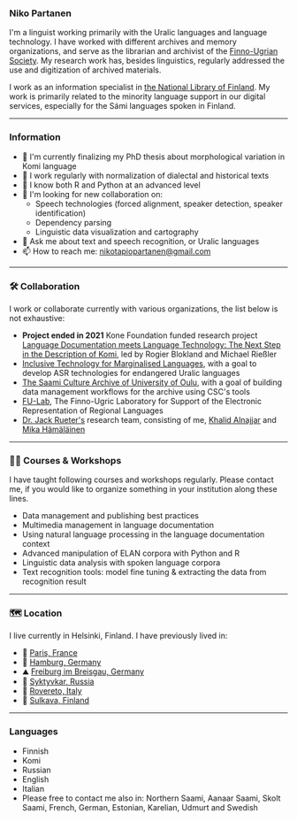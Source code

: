 ### Niko Partanen

I'm a linguist working primarily with the Uralic languages and language technology. I have worked with different archives and memory organizations, and serve as the librarian and archivist of the [Finno-Ugrian Society](https://www.sgr.fi/en/). My research work has, besides linguistics, regularly addressed the use and digitization of archived materials.

I work as an information specialist in [the National Library of Finland](https://www2.helsinki.fi/en/people/people-finder/niko-partanen-9113872). My work is primarily related to the minority language support in our digital services, especially for the Sámi languages spoken in Finland. 

***************

### Information

- 🔭 I'm currently finalizing my PhD thesis about morphological variation in Komi language
- 📔 I work regularly with normalization of dialectal and historical texts
- 📜 I know both R and Python at an advanced level
- 👯 I'm looking for new collaboration on: 
  - Speech technologies (forced alignment, speaker detection, speaker identification)
  - Dependency parsing
  - Linguistic data visualization and cartography
- 💬 Ask me about text and speech recognition, or Uralic languages
- 📫 How to reach me: [nikotapiopartanen@gmail.com](mailto:nikotapiopartanen@gmail.com)

***************

### 🛠️ Collaboration

I work or collaborate currently with various organizations, the list below is not exhaustive:

- **Project ended in 2021** Kone Foundation funded research project [Language Documentation meets Language Technology: The Next Step in the Description of Komi](https://langdoc.github.io/IKDP-2/), led by Rogier Blokland and Michael Rießler 
- [Inclusive Technology for Marginalised Languages](https://itml.cl.indiana.edu/), with a goal to develop ASR technologies for endangered Uralic languages
- [The Saami Culture Archive of University of Oulu](https://www.oulu.fi/giellagas/saamelainenkulttuuriarkisto), with a goal of building data management workflows for the archive using CSC's tools
- [FU-Lab](https://fu-lab.ru/), The Finno-Ugric Laboratory for Support of the Electronic Representation of Regional Languages
- [Dr. Jack Rueter's](https://github.com/rueter) research team, consisting of me, [Khalid Alnajjar](https://github.com/mokha) and [Mika Hämäläinen](https://github.com/mikahama)


***************

### 🧑‍🏫 Courses & Workshops

I have taught following courses and workshops regularly. Please contact me, if you would like to organize something in your institution along these lines.

- Data management and publishing best practices
- Multimedia management in language documentation
- Using natural language processing in the language documentation context
- Advanced manipulation of ELAN corpora with Python and R
- Linguistic data analysis with spoken language corpora
- Text recognition tools: model fine tuning & extracting the data from recognition result 

***************

### 🗺 Location

I live currently in Helsinki, Finland. I have previously lived in:

- 🥖 [Paris, France](https://goo.gl/maps/u1LjKaiB91XhqeGw8)
- 🍻 [Hamburg, Germany](https://goo.gl/maps/tWyQyYJfFPKLBCj9A)
- ⛰️ [Freiburg im Breisgau, Germany](https://goo.gl/maps/m2kxfXFLUaPuYAGx9)
- 🌲 [Syktyvkar, Russia](https://goo.gl/maps/VRqWAZ29KiWs6sgQA)
- 🍷 [Rovereto, Italy](https://goo.gl/maps/Sx9JEtPxMeXZbVCo9)
- 🚣 [Sulkava, Finland](https://goo.gl/maps/LNg2CB9s6dziT2HM7)

***************

### Languages

- Finnish
- Komi
- Russian
- English
- Italian
- Please free to contact me also in: Northern Saami, Aanaar Saami, Skolt Saami, French, German, Estonian, Karelian, Udmurt and Swedish

